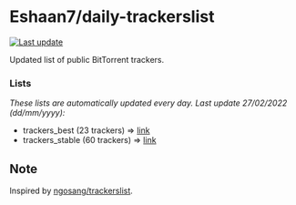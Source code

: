 
# Eshaan7/daily-trackerslist 

[![Last update](https://img.shields.io/badge/Last%20update-27/02/2022-blue.svg)](#)

Updated list of public BitTorrent trackers.

### Lists
*These lists are automatically updated every day. Last update 27/02/2022 (_dd/mm/yyyy_):*

* trackers_best (23 trackers) => [link](https://raw.githubusercontent.com/eshaan7/daily-trackerslist/master/trackers_best.txt)
* trackers_stable (60 trackers) => [link](https://raw.githubusercontent.com/eshaan7/daily-trackerslist/master/trackers_stable.txt)

## Note

Inspired by [ngosang/trackerslist](https://github.com/ngosang/trackerslist).
